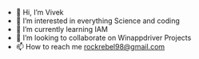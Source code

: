 - 👋 Hi, I’m Vivek
- 👀 I’m interested in everything Science and coding
- 🌱 I’m currently learning IAM
- 💞️ I’m looking to collaborate on Winappdriver Projects
- 📫 How to reach me rockrebel98@gmail.com

<!---
viveksingh98/viveksingh98 is a ✨ special ✨ repository because its `README.md` (this file) appears on your GitHub profile.
You can click the Preview link to take a look at your changes.
--->
